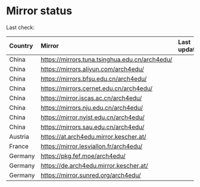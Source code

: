 <script src="./time.js"></script>
# Mirror status
Last check: <script type="text/javascript">localize(1721752084.7139273);</script>

|Country|Mirror|Last update|
|:------|:-----|:----------|
|China|https://mirrors.tuna.tsinghua.edu.cn/arch4edu/|<script type="text/javascript">localize(1721716512);</script>|
|China|https://mirrors.aliyun.com/arch4edu/|<script type="text/javascript">localize(1721716512);</script>|
|China|https://mirrors.bfsu.edu.cn/arch4edu/|<script type="text/javascript">localize(1721716512);</script>|
|China|https://mirrors.cernet.edu.cn/arch4edu/|<script type="text/javascript">localize(1721716512);</script>|
|China|https://mirror.iscas.ac.cn/arch4edu/|<script type="text/javascript">localize(1721716512);</script>|
|China|https://mirrors.nju.edu.cn/arch4edu/|<script type="text/javascript">localize(1721673297);</script>|
|China|https://mirror.nyist.edu.cn/arch4edu/|<script type="text/javascript">localize(1721716512);</script>|
|China|https://mirrors.sau.edu.cn/arch4edu/|<script type="text/javascript">localize(1721716512);</script>|
|Austria|https://at.arch4edu.mirror.kescher.at/|<script type="text/javascript">localize(1721716512);</script>|
|France|https://mirror.lesviallon.fr/arch4edu/|<script type="text/javascript">localize(1721716512);</script>|
|Germany|https://pkg.fef.moe/arch4edu/|<script type="text/javascript">localize(1721716512);</script>|
|Germany|https://de.arch4edu.mirror.kescher.at/|<script type="text/javascript">localize(1721716512);</script>|
|Germany|https://mirror.sunred.org/arch4edu/|<script type="text/javascript">localize(1721716512);</script>|

<script src="./tablefilter/tablefilter.js"></script>
<script src="./table.js"></script>